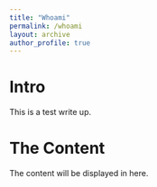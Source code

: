 ```yaml
---
title: "Whoami"
permalink: /whoami
layout: archive
author_profile: true
---
```


# Intro
This is a test write up.

# The Content
The content will be displayed in here.

